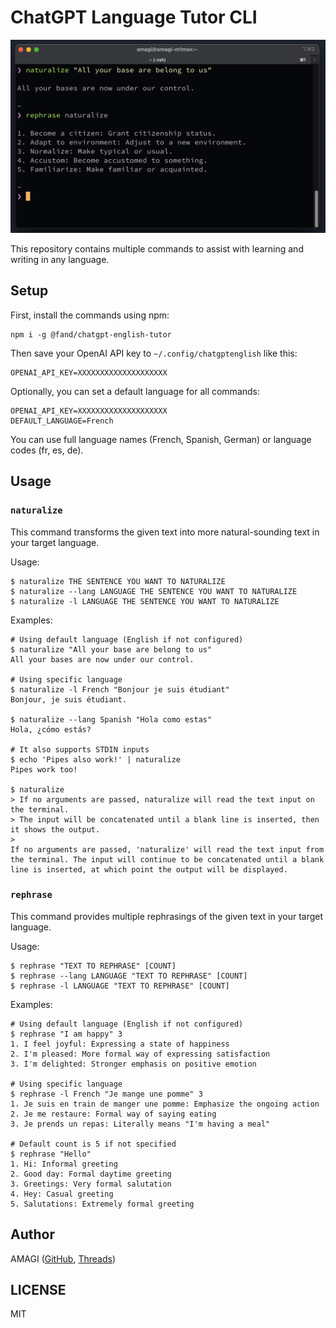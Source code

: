 # ChatGPT Language Tutor CLI

![Example of the commands](example.png)

This repository contains multiple commands to assist with learning and writing in any language.


## Setup

First, install the commands using npm:
```
npm i -g @fand/chatgpt-english-tutor
```

Then save your OpenAI API key to `~/.config/chatgptenglish` like this:

```
OPENAI_API_KEY=XXXXXXXXXXXXXXXXXXXX
```

Optionally, you can set a default language for all commands:

```
OPENAI_API_KEY=XXXXXXXXXXXXXXXXXXXX
DEFAULT_LANGUAGE=French
```

You can use full language names (French, Spanish, German) or language codes (fr, es, de).

## Usage

### `naturalize`

This command transforms the given text into more natural-sounding text in your target language.

Usage:
```
$ naturalize THE SENTENCE YOU WANT TO NATURALIZE
$ naturalize --lang LANGUAGE THE SENTENCE YOU WANT TO NATURALIZE
$ naturalize -l LANGUAGE THE SENTENCE YOU WANT TO NATURALIZE
```

Examples:
```
# Using default language (English if not configured)
$ naturalize "All your base are belong to us"
All your bases are now under our control.

# Using specific language
$ naturalize -l French "Bonjour je suis étudiant"
Bonjour, je suis étudiant.

$ naturalize --lang Spanish "Hola como estas"
Hola, ¿cómo estás?

# It also supports STDIN inputs
$ echo 'Pipes also work!' | naturalize
Pipes work too!

$ naturalize
> If no arguments are passed, naturalize will read the text input on the terminal.
> The input will be concatenated until a blank line is inserted, then it shows the output.
>
If no arguments are passed, 'naturalize' will read the text input from the terminal. The input will continue to be concatenated until a blank line is inserted, at which point the output will be displayed.
```

### `rephrase`

This command provides multiple rephrasings of the given text in your target language.

Usage:
```
$ rephrase "TEXT TO REPHRASE" [COUNT]
$ rephrase --lang LANGUAGE "TEXT TO REPHRASE" [COUNT]
$ rephrase -l LANGUAGE "TEXT TO REPHRASE" [COUNT]
```

Examples:
```
# Using default language (English if not configured)
$ rephrase "I am happy" 3
1. I feel joyful: Expressing a state of happiness
2. I'm pleased: More formal way of expressing satisfaction
3. I'm delighted: Stronger emphasis on positive emotion

# Using specific language
$ rephrase -l French "Je mange une pomme" 3
1. Je suis en train de manger une pomme: Emphasize the ongoing action
2. Je me restaure: Formal way of saying eating
3. Je prends un repas: Literally means "I'm having a meal"

# Default count is 5 if not specified
$ rephrase "Hello"
1. Hi: Informal greeting
2. Good day: Formal daytime greeting
3. Greetings: Very formal salutation
4. Hey: Casual greeting
5. Salutations: Extremely formal greeting
```

## Author

AMAGI ([GitHub](https://github.com/fand), [Threads](https://www.threads.net/@amagitakayosi))


## LICENSE

MIT
